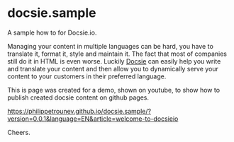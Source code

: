 # docsie.sample
A sample how to for Docsie.io.

Managing your content in multiple languages can be hard, you have to translate it, format it, style and maintain it. The fact that most of companies still do it in HTML is even worse. Luckily [Docsie](https://docsie.io) can easily help you write and translate your content and then allow you to dynamically serve your content to your customers in their preferred language. 

This is page was created for a demo, shown on youtube, to show how to publish created docsie content on github pages.

https://philippetrounev.github.io/docsie.sample/?version=0.0.1&language=EN&article=welcome-to-docsieio

Cheers. 
